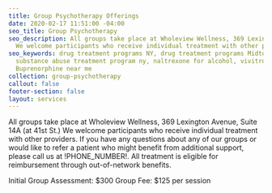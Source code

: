 ```yaml
---
title: Group Psychotherapy Offerings
date: 2020-02-17 11:51:00 -04:00
seo_title: Group Psychotherapy
seo_description: All groups take place at Wholeview Wellness, 369 Lexington Avenue, Suite 14A (at 41st St.)
  We welcome participants who receive individual treatment with other providers.
seo_keywords: drug treatment programs NY, drug treatment programs Midtown Manhattan,
  substance abuse treatment program ny, naltrexone for alcohol, vivitrol shot, Suboxone,
  Buprenorphine near me
collection: group-psychotherapy
callout: false
footer-section: false
layout: services
---
```


All groups take place at Wholeview Wellness, 369 Lexington Avenue, Suite 14A (at 41st St.)  We welcome participants who receive individual treatment with other providers.  If you have any questions about any of our groups or would like to refer a patient who might benefit from additional support, please call us at !PHONE_NUMBER!.  All treatment is eligible for reimbursement through out-of-network benefits.

Initial Group Assessment: $300
Group Fee: $125 per session
